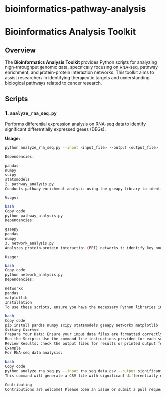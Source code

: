 # bioinformatics-pathway-analysis
# Bioinformatics Analysis Toolkit

## Overview

The **Bioinformatics Analysis Toolkit** provides Python scripts for analyzing high-throughput genomic data, specifically focusing on RNA-seq, pathway enrichment, and protein-protein interaction networks. This toolkit aims to assist researchers in identifying therapeutic targets and understanding biological pathways related to cancer research.

## Scripts

### 1. `analyze_rna_seq.py`

Performs differential expression analysis on RNA-seq data to identify significant differentially expressed genes (DEGs).

**Usage:**
```bash
python analyze_rna_seq.py --input <input_file> --output <output_file>

Dependencies:

pandas
numpy
scipy
statsmodels
2. pathway_analysis.py
Conducts pathway enrichment analysis using the gseapy library to identify significant biological pathways.

Usage:

bash
Copy code
python pathway_analysis.py
Dependencies:

gseapy
pandas
numpy
3. network_analysis.py
Analyzes protein-protein interaction (PPI) networks to identify key nodes based on centrality measures.

Usage:

bash
Copy code
python network_analysis.py
Dependencies:

networkx
pandas
matplotlib
Installation
To use these scripts, ensure you have the necessary Python libraries installed. You can install the required packages using pip:

bash
Copy code
pip install pandas numpy scipy statsmodels gseapy networkx matplotlib
Getting Started
Prepare Your Data: Ensure your input data files are formatted correctly as required by each script.
Run the Scripts: Use the command-line instructions provided for each script to perform the analyses.
Review Results: Check the output files for results or printed output for insights.
Example
For RNA-seq data analysis:

bash
Copy code
python analyze_rna_seq.py --input rna_seq_data.csv --output significant_genes.csv
This command will generate a CSV file with significant differentially expressed genes.

Contributing
Contributions are welcome! Please open an issue or submit a pull request with improvements or bug fixes.
